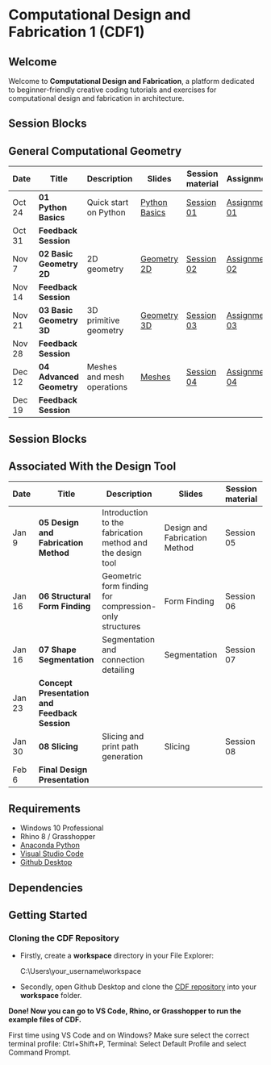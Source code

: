 # Computational Design and Fabrication 1 (CDF1)

## Welcome

Welcome to **Computational Design and Fabrication**, a platform dedicated to beginner-friendly creative coding tutorials and exercises for computational design and fabrication in architecture.


## Session Blocks 
## General Computational Geometry

Date | Title | Description | Slides | Session material | Assignment 
---- | ----- | ----------- | ------ | ---------------- | ----------
Oct 24 | **01 Python Basics** | Quick start on Python | [Python Basics](https://docs.google.com/presentation/d/1itrUdpCxscddm8ilBpDHMNRPB9uUaK41vLhZXXznRcU/edit#slide=id.g2cad153b9c9_0_202) | [Session 01](https://classroom.github.com/a/0gVDlBH0) |[Assignment 01](https://classroom.github.com/a/gEZq-xda)
Oct 31  | **Feedback Session** |   |  |  | 
Nov 7  | **02 Basic Geometry 2D** | 2D geometry  | [Geometry 2D](https://docs.google.com/presentation/d/1t5Old_fkJYUoT19DOXw5mV__aK2kXLFIzcbFNjCk49I/edit#slide=id.g2cad153b9c9_0_202) | [Session 02](https://classroom.github.com/a/tBISN_ul) | [Assignment 02](https://classroom.github.com/a/FkT2TYiD)
Nov 14  | **Feedback Session** |  | |  |
Nov 21 | **03 Basic Geometry 3D** | 3D primitive geometry  | [Geometry 3D](https://docs.google.com/presentation/d/1BRTuzIq9qnQWI6xbl-DzDe6EcIYqgHcdwXjCbWrDimM/edit?usp=sharing) | [Session 03](https://classroom.github.com/a/331M5qJj) | [Assignment 03](https://classroom.github.com/a/piywCTG7)
Nov 28 | **Feedback Session** |   |  |  | 
Dec 12 | **04 Advanced Geometry** | Meshes and mesh operations | [Meshes](https://docs.google.com/presentation/d/157haw_1_zLma1QmPeS_Vz5kyLTYuytL1gbhSn71Se1M/edit?usp=sharing) |  [Session 04](https://classroom.github.com/a/rlZ0hTCT) | [Assignment 04](https://classroom.github.com/a/5xxbA7C7)
Dec 19 | **Feedback Session** |  |  |  | 



## Session Blocks 
## Associated With the Design Tool

Date | Title | Description | Slides | Session material | Assignment 
----- | ----- | ----------- | ------ | ---------------- | ----------
Jan 9 | **05 Design and Fabrication Method** | Introduction to the fabrication method and the design tool | Design and Fabrication Method | Session 05
Jan 16 | **06 Structural Form Finding** | Geometric form finding for compression-only structures | Form Finding | Session 06 | 
Jan 16 | **07 Shape Segmentation** | Segmentation and connection detailing |  Segmentation | Session 07 |
Jan 23 | **Concept Presentation and Feedback Session** |  |  |  | Assignment 05
Jan 30 | **08 Slicing** | Slicing and print path generation | Slicing | Session 08 | 
Feb 6 | **Final Design Presentation** |  |  |  |  Assignment 06


## Requirements

* Windows 10 Professional
* Rhino 8 / Grasshopper
* [Anaconda Python](https://www.anaconda.com/distribution/?gclid=CjwKCAjwo9rtBRAdEiwA_WXcFoyH8v3m-gVC55J6YzR0HpgB8R-PwM-FClIIR1bIPYZXsBtbPRfJ8xoC6HsQAvD_BwE)
* [Visual Studio Code](https://code.visualstudio.com/)
* [Github Desktop](https://desktop.github.com/)

## Dependencies

## Getting Started

### Cloning the CDF Repository

* Firstly, create a **workspace** directory in your File Explorer:

    C:\Users\your_username\workspace

* Secondly, open Github Desktop and clone the [CDF repository](https://github.com/computationaldesignandfabrication/cdf1_teaching) into your **workspace** folder.

**Done! Now you can go to VS Code, Rhino, or Grasshopper to run the example files of CDF.**

First time using VS Code and on Windows? Make sure select the correct terminal profile: Ctrl+Shift+P, Terminal: Select Default Profile and select Command Prompt.
